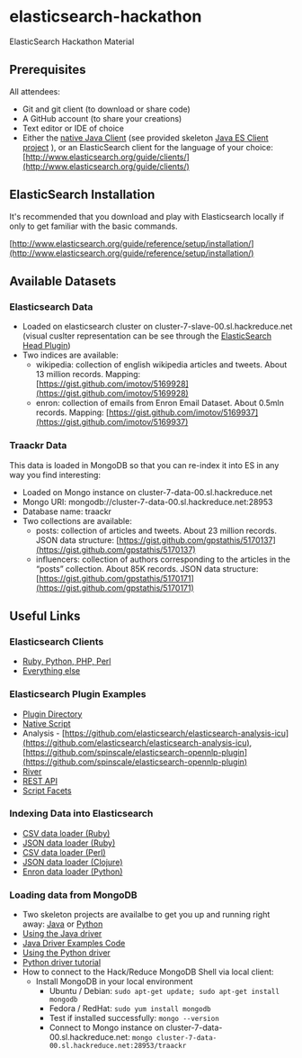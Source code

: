 elasticsearch-hackathon
=======================

ElasticSearch Hackathon Material

## Prerequisites
All attendees:
- Git and git client (to download or share code)
- A GitHub account (to share your creations)
- Text editor or IDE of choice
- Either the [native Java Client](http://www.elasticsearch.org/guide/reference/java-api/) (see provided skeleton [Java ES Client project](https://github.com/hackreduce/elasticsearch-hackathon/tree/master/java/es-client) ), or an ElasticSearch client for the language of your choice: [http://www.elasticsearch.org/guide/clients/](http://www.elasticsearch.org/guide/clients/)

## ElasticSearch Installation

It's recommended that you download and play with Elasticsearch locally if only to get familiar with the basic commands.

[http://www.elasticsearch.org/guide/reference/setup/installation/](http://www.elasticsearch.org/guide/reference/setup/installation/)

## Available Datasets
### Elasticsearch Data
- Loaded on elasticsearch cluster on cluster-7-slave-00.sl.hackreduce.net (visual cuslter representation can be see through the [ElasticSearch Head Plugin](http://cluster-7-slave-00.sl.hackreduce.net:9200/_plugin/head/))
- Two indices are available:
  - wikipedia: collection of english wikipedia articles and tweets. About 13 million records. Mapping: [https://gist.github.com/imotov/5169928](https://gist.github.com/imotov/5169928)
  - enron: collection of emails from Enron Email Dataset. About 0.5mln records. Mapping: [https://gist.github.com/imotov/5169937](https://gist.github.com/imotov/5169937)

### Traackr Data
This data is loaded in MongoDB so that you can re-index it into ES in any way you find interesting:

- Loaded on Mongo instance on cluster-7-data-00.sl.hackreduce.net
- Mongo URI: mongodb://cluster-7-data-00.sl.hackreduce.net:28953
- Database name: traackr
- Two collections are available:
  - posts: collection of articles and tweets. About 23 million records. JSON data structure: [https://gist.github.com/gpstathis/5170137](https://gist.github.com/gpstathis/5170137)
  - influencers: collection of authors corresponding to the articles in the “posts” collection. About 85K records. JSON data structure: [https://gist.github.com/gpstathis/5170171](https://gist.github.com/gpstathis/5170171)

## Useful Links
### Elasticsearch Clients
- [Ruby, Python, PHP, Perl](http://www.elasticsearch.org/blog/unleash-the-clients-ruby-python-php-perl/)
- [Everything else](http://www.elasticsearch.org/guide/clients/)

### Elasticsearch Plugin Examples
- [Plugin Directory](http://www.elasticsearch.org/guide/reference/modules/plugins.html)
- [Native Script](https://github.com/imotov/elasticsearch-native-script-example)
- Analysis - [https://github.com/elasticsearch/elasticsearch-analysis-icu](https://github.com/elasticsearch/elasticsearch-analysis-icu), [https://github.com/spinscale/elasticsearch-opennlp-plugin](https://github.com/spinscale/elasticsearch-opennlp-plugin)
- [River](https://github.com/elasticsearch/elasticsearch-river-wikipedia)
- [REST API](https://github.com/imotov/elasticsearch-just-source)
- [Script Facets](https://github.com/imotov/elasticsearch-facet-scripts)

### Indexing Data into Elasticsearch
- [CSV data loader (Ruby)](https://gist.github.com/karmi/5135885#file-import-rb)
- [JSON data loader (Ruby)](https://github.com/karmi/tire-contrib/tree/importer/lib/tire/importer)
- [CSV data loader (Perl)](https://gist.github.com/clintongormley/5136749)
- [JSON data loader (Clojure)](https://github.com/elasticsearch/stream2es)
- [Enron data loader (Python)](https://github.com/imotov/elasticsearch-test-scripts/tree/master/enron)

### Loading data from MongoDB
- Two skeleton projects are availalbe to get you up and running right away: [Java](https://github.com/hackreduce/elasticsearch-hackathon/tree/master/java/mongo-data) or [Python](https://github.com/hackreduce/elasticsearch-hackathon/tree/master/python/mongo-data)
- [Using the Java driver](http://docs.mongodb.org/ecosystem/tutorial/getting-started-with-java-driver/)
- [Java Driver Examples Code](https://github.com/mongodb/mongo-java-driver/blob/master/examples/QuickTour.java)
- [Using the Python driver](http://docs.mongodb.org/ecosystem/drivers/python/)
- [Python driver tutorial](http://api.mongodb.org/python/current/tutorial.html)
- How to connect to the Hack/Reduce MongoDB Shell via local client:
  * Install MongoDB in your local environment
    * Ubuntu / Debian: `sudo apt-get update; sudo apt-get install mongodb`
    * Fedora / RedHat: `sudo yum install mongodb`
    * Test if installed successfully: `mongo --version`
    * Connect to Mongo instance on cluster-7-data-00.sl.hackreduce.net: `mongo cluster-7-data-00.sl.hackreduce.net:28953/traackr`
